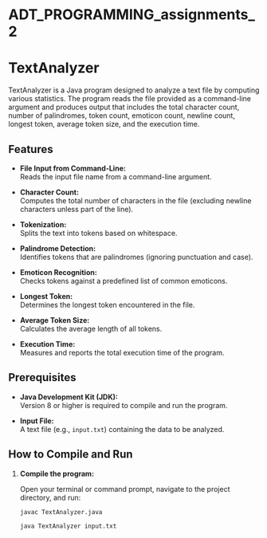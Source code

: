 # ADT_PROGRAMMING_assignments_2
# TextAnalyzer

TextAnalyzer is a Java program designed to analyze a text file by computing various statistics. The program reads the file provided as a command-line argument and produces output that includes the total character count, number of palindromes, token count, emoticon count, newline count, longest token, average token size, and the execution time.

## Features

- **File Input from Command-Line:**  
  Reads the input file name from a command-line argument.
  
- **Character Count:**  
  Computes the total number of characters in the file (excluding newline characters unless part of the line).

- **Tokenization:**  
  Splits the text into tokens based on whitespace.

- **Palindrome Detection:**  
  Identifies tokens that are palindromes (ignoring punctuation and case).

- **Emoticon Recognition:**  
  Checks tokens against a predefined list of common emoticons.

- **Longest Token:**  
  Determines the longest token encountered in the file.

- **Average Token Size:**  
  Calculates the average length of all tokens.

- **Execution Time:**  
  Measures and reports the total execution time of the program.

## Prerequisites

- **Java Development Kit (JDK):**  
  Version 8 or higher is required to compile and run the program.
  
- **Input File:**  
  A text file (e.g., `input.txt`) containing the data to be analyzed.

## How to Compile and Run

1. **Compile the program:**

   Open your terminal or command prompt, navigate to the project directory, and run:

   ```bash
   javac TextAnalyzer.java
   
   java TextAnalyzer input.txt
